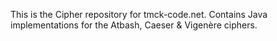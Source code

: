 This is the Cipher repository for tmck-code.net. 
Contains Java implementations for the Atbash, Caeser & Vigenère ciphers.

